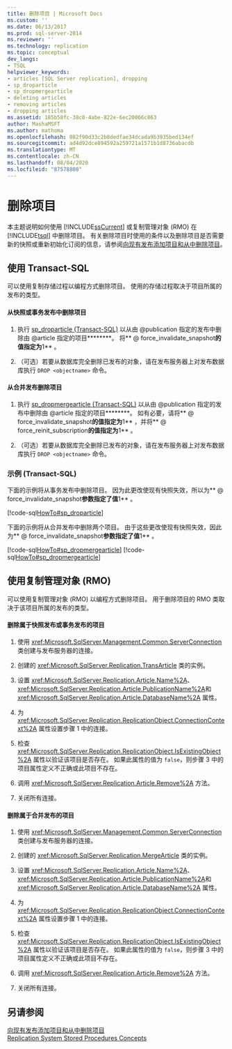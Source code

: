 ```yaml
---
title: 删除项目 | Microsoft Docs
ms.custom: ''
ms.date: 06/13/2017
ms.prod: sql-server-2014
ms.reviewer: ''
ms.technology: replication
ms.topic: conceptual
dev_langs:
- TSQL
helpviewer_keywords:
- articles [SQL Server replication], dropping
- sp_droparticle
- sp_dropmergearticle
- deleting articles
- removing articles
- dropping articles
ms.assetid: 185b58fc-38c0-4abe-822e-6ec20066c863
author: MashaMSFT
ms.author: mathoma
ms.openlocfilehash: 082f90d33c2b8dedfae34dcada9b3935bed134ef
ms.sourcegitcommit: ad4d92dce894592a259721a1571b1d8736abacdb
ms.translationtype: MT
ms.contentlocale: zh-CN
ms.lasthandoff: 08/04/2020
ms.locfileid: "87578808"
---
```

# <a name="delete-an-article"></a>删除项目
  本主题说明如何使用 [!INCLUDE[ssCurrent](../../../includes/sscurrent-md.md)] 或复制管理对象 (RMO) 在 [!INCLUDE[tsql](../../../includes/tsql-md.md)] 中删除项目。 有关删除项目时使用的条件以及删除项目是否需要新的快照或重新初始化订阅的信息，请参阅[向现有发布添加项目和从中删除项目](add-articles-to-and-drop-articles-from-existing-publications.md)。  
  
  
##  <a name="using-transact-sql"></a><a name="TsqlProcedure"></a> 使用 Transact-SQL  
 可以使用复制存储过程以编程方式删除项目。 使用的存储过程取决于项目所属的发布的类型。  
  
#### <a name="to-delete-an-article-from-a-snapshot-or-transactional-publication"></a>从快照或事务发布中删除项目  
  
1.  执行 [sp_droparticle &#40;Transact-SQL&#41;](/sql/relational-databases/system-stored-procedures/sp-droparticle-transact-sql) 以从由 \@publication 指定的发布中删除由 \@article 指定的项目********。 将** \@ force_invalidate_snapshot**的值指定为**1** 。  
  
2.  （可选）若要从数据库完全删除已发布的对象，请在发布服务器上对发布数据库执行 `DROP <objectname>` 命令。  
  
#### <a name="to-delete-an-article-from-a-merge-publication"></a>从合并发布删除项目  
  
1.  执行 [sp_dropmergearticle &#40;Transact-SQL&#41;](/sql/relational-databases/system-stored-procedures/sp-dropmergearticle-transact-sql) 以从由 \@publication 指定的发布中删除由 \@article 指定的项目********。 如有必要，请将** \@ force_invalidate_snapshot**的值指定为**1** ，并将** \@ force_reinit_subscription**的值指定为**1** 。  
  
2.  （可选）若要从数据库完全删除已发布的对象，请在发布服务器上对发布数据库执行 `DROP <objectname>` 命令。  
  
###  <a name="examples-transact-sql"></a><a name="TsqlExample"></a> 示例 (Transact-SQL)  
 下面的示例将从事务发布中删除项目。 因为此更改使现有快照失效，所以为** \@ force_invalidate_snapshot**参数指定了值**1** 。  
  
 [!code-sql[HowTo#sp_droparticle](../../../snippets/tsql/SQL15/replication/howto/tsql/droptranpub.sql#sp_droparticle)]  
  
 下面的示例将从合并发布中删除两个项目。 由于这些更改使现有快照失效，因此为** \@ force_invalidate_snapshot**参数指定了值**1** 。  
  
 [!code-sql[HowTo#sp_dropmergearticle](../../../snippets/tsql/SQL15/replication/howto/tsql/dropmergepub.sql#sp_dropmergearticle)]
 [!code-sql[HowTo#sp_dropmergearticle](../../../snippets/tsql/SQL15/replication/howto/tsql/dropmergearticles.sql#sp_dropmergearticle)]  
  
##  <a name="using-replication-management-objects-rmo"></a><a name="RMOProcedure"></a> 使用复制管理对象 (RMO)  
 可以使用复制管理对象 (RMO) 以编程方式删除项目。 用于删除项目的 RMO 类取决于该项目所属的发布的类型。  
  
#### <a name="to-delete-an-article-that-belongs-to-a-snapshot-or-transactional-publication"></a>删除属于快照发布或事务发布的项目  
  
1.  使用 <xref:Microsoft.SqlServer.Management.Common.ServerConnection> 类创建与发布服务器的连接。  
  
2.  创建的 <xref:Microsoft.SqlServer.Replication.TransArticle> 类的实例。  
  
3.  设置 <xref:Microsoft.SqlServer.Replication.Article.Name%2A>、 <xref:Microsoft.SqlServer.Replication.Article.PublicationName%2A>和 <xref:Microsoft.SqlServer.Replication.Article.DatabaseName%2A> 属性。  
  
4.  为 <xref:Microsoft.SqlServer.Replication.ReplicationObject.ConnectionContext%2A> 属性设置步骤 1 中的连接。  
  
5.  检查 <xref:Microsoft.SqlServer.Replication.ReplicationObject.IsExistingObject%2A> 属性以验证该项目是否存在。 如果此属性的值为 `false`，则步骤 3 中的项目属性定义不正确或此项目不存在。  
  
6.  调用 <xref:Microsoft.SqlServer.Replication.Article.Remove%2A> 方法。  
  
7.  关闭所有连接。  
  
#### <a name="to-delete-an-article-that-belongs-to-a-merge-publication"></a>删除属于合并发布的项目  
  
1.  使用 <xref:Microsoft.SqlServer.Management.Common.ServerConnection> 类创建与发布服务器的连接。  
  
2.  创建的 <xref:Microsoft.SqlServer.Replication.MergeArticle> 类的实例。  
  
3.  设置 <xref:Microsoft.SqlServer.Replication.Article.Name%2A>、 <xref:Microsoft.SqlServer.Replication.Article.PublicationName%2A>和 <xref:Microsoft.SqlServer.Replication.Article.DatabaseName%2A> 属性。  
  
4.  为 <xref:Microsoft.SqlServer.Replication.ReplicationObject.ConnectionContext%2A> 属性设置步骤 1 中的连接。  
  
5.  检查 <xref:Microsoft.SqlServer.Replication.ReplicationObject.IsExistingObject%2A> 属性以验证该项目是否存在。 如果此属性的值为 `false`，则步骤 3 中的项目属性定义不正确或此项目不存在。  
  
6.  调用 <xref:Microsoft.SqlServer.Replication.Article.Remove%2A> 方法。  
  
7.  关闭所有连接。  
  
## <a name="see-also"></a>另请参阅  
 [向现有发布添加项目和从中删除项目](add-articles-to-and-drop-articles-from-existing-publications.md)   
 [Replication System Stored Procedures Concepts](../concepts/replication-system-stored-procedures-concepts.md)  
  
  
